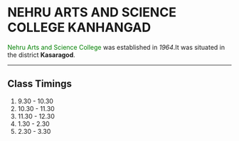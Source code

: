 <!DOCTYPE html>
<html>
  <head>
    <title>NEHRU ARTS AND SCIENCE COLLEGE KANHANGAD</title>
  </head>
  <body>
    <h1>NEHRU ARTS AND SCIENCE COLLEGE KANHANGAD</h1>
    <p><font color=green>Nehru Arts and Science College</font> was established in <i>1964</i>.It was situated in the district <b>Kasaragod</b>.</p>
    <hr>
    <h2>Class Timings</h2>
    <ol>
      <li>9.30 - 10.30</li>
      <li>10.30 - 11.30</li>
      <li>11.30 - 12.30</li>
      <li>1.30 - 2.30</li>
      <li>2.30 - 3.30</li>
    </ol>
  </body>
</html>
